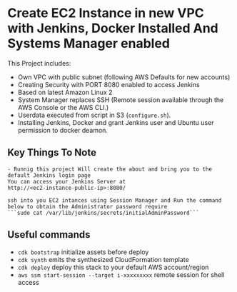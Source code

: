 
# Create EC2 Instance in new VPC with Jenkins, Docker Installed And Systems Manager enabled

This Project includes:

* Own VPC with public subnet (following AWS Defaults for new accounts)
* Creating Security with PORT 8080 enabled to access Jenkins
* Based on latest Amazon Linux 2
* System Manager replaces SSH (Remote session available through the AWS Console or the AWS CLI.)
* Userdata executed from script in S3 (`configure.sh`).
* Installing Jenkins, Docker and grant Jenkins user and Ubuntu user permission to docker deamon.

## Key Things To Note
    - Runnig this project Will create the about and bring you to the default Jenkins login page
    You can access your Jenkins Server at
    http://<ec2-instance-public-ip>:8080/

    ssh into you EC2 intances using Session Manager and Run the command below to obtain the Administrator password require
    ```sudo cat /var/lib/jenkins/secrets/initialAdminPassword```

## Useful commands

 * `cdk bootstrap`   initialize assets before deploy
 * `cdk synth`       emits the synthesized CloudFormation template
 * `cdk deploy`      deploy this stack to your default AWS account/region
 * `aws ssm start-session --target i-xxxxxxxxx` remote session for shell access
